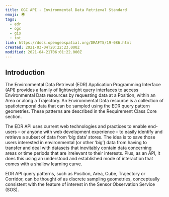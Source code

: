 ```yaml
---
title: OGC API - Environmental Data Retrieval Standard
emoji: 🌍
tags:
  - edr
  - ogc
  - gis
  - iot
link: https://docs.opengeospatial.org/DRAFTS/19-086.html
created: 2021-03-04T20:22:23.000Z
modified: 2021-04-21T06:01:22.000Z
---
```


## Introduction

The Environmental Data Retrieval (EDR) Application Programming Interface (API) provides a family of lightweight query interfaces to access Environmental Data resources by requesting data at a Position, within an Area or along a Trajectory. An Environmental Data resource is a collection of spatiotemporal data that can be sampled using the EDR query pattern geometries. These patterns are described in the Requirement Class Core section.

The EDR API uses current web technologies and practices to enable end-users – or anyone with web development experience – to easily identify and retrieve a subset of data from ‘big data’ stores. The idea is to save those users interested in environmental (or other ‘big’) data from having to transfer and deal with datasets that inevitably contain data concerning areas or time periods that are irrelevant to their interests. Plus, as an API, it does this using an understood and established mode of interaction that comes with a shallow learning curve.

EDR API query patterns, such as Position, Area, Cube, Trajectory or Corridor, can be thought of as discrete sampling geometries, conceptually consistent with the feature of interest in the Sensor Observation Service (SOS).
